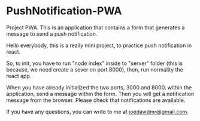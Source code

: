 # PushNotification-PWA
Project PWA. This is an application that contains a form that generates a message to send a push notification.

Hello everybody, this is a really mini project, to practice push notification in react. 

So, to init, you have to run "node index" inside to "server" folder (this is because, we need create a sever on port 8000), then, run normality the react app.

When you have already initialized the two ports, 3000 and 8000, within the application, send a message within the form. Then you will get a notification message from the browser. Please check that notifications are available.

If you have any questions, you can write to me at joedavidmr@gmail.com.
